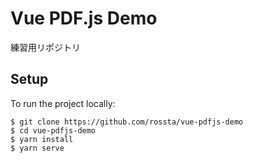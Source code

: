 # Vue PDF.js Demo
練習用リポジトリ
## Setup

To run the project locally:

```
$ git clone https://github.com/rossta/vue-pdfjs-demo
$ cd vue-pdfjs-demo
$ yarn install
$ yarn serve
```
